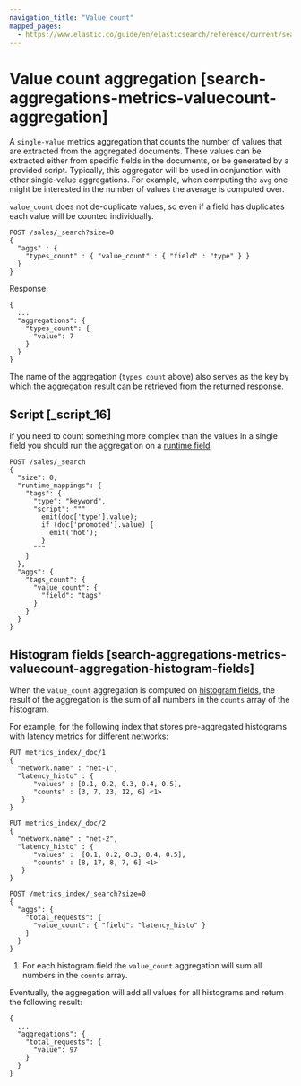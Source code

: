 ```yaml
---
navigation_title: "Value count"
mapped_pages:
  - https://www.elastic.co/guide/en/elasticsearch/reference/current/search-aggregations-metrics-valuecount-aggregation.html
---
```


# Value count aggregation [search-aggregations-metrics-valuecount-aggregation]


A `single-value` metrics aggregation that counts the number of values that are extracted from the aggregated documents. These values can be extracted either from specific fields in the documents, or be generated by a provided script. Typically, this aggregator will be used in conjunction with other single-value aggregations. For example, when computing the `avg` one might be interested in the number of values the average is computed over.

`value_count` does not de-duplicate values, so even if a field has duplicates each value will be counted individually.

```console
POST /sales/_search?size=0
{
  "aggs" : {
    "types_count" : { "value_count" : { "field" : "type" } }
  }
}
```

Response:

```console-result
{
  ...
  "aggregations": {
    "types_count": {
      "value": 7
    }
  }
}
```

The name of the aggregation (`types_count` above) also serves as the key by which the aggregation result can be retrieved from the returned response.

## Script [_script_16]

If you need to count something more complex than the values in a single field you should run the aggregation on a [runtime field](docs-content://manage-data/data-store/mapping/runtime-fields.md).

```console
POST /sales/_search
{
  "size": 0,
  "runtime_mappings": {
    "tags": {
      "type": "keyword",
      "script": """
        emit(doc['type'].value);
        if (doc['promoted'].value) {
          emit('hot');
        }
      """
    }
  },
  "aggs": {
    "tags_count": {
      "value_count": {
        "field": "tags"
      }
    }
  }
}
```


## Histogram fields [search-aggregations-metrics-valuecount-aggregation-histogram-fields]

When the `value_count` aggregation is computed on [histogram fields](/reference/elasticsearch/mapping-reference/histogram.md), the result of the aggregation is the sum of all numbers in the `counts` array of the histogram.

For example, for the following index that stores pre-aggregated histograms with latency metrics for different networks:

```console
PUT metrics_index/_doc/1
{
  "network.name" : "net-1",
  "latency_histo" : {
      "values" : [0.1, 0.2, 0.3, 0.4, 0.5],
      "counts" : [3, 7, 23, 12, 6] <1>
   }
}

PUT metrics_index/_doc/2
{
  "network.name" : "net-2",
  "latency_histo" : {
      "values" :  [0.1, 0.2, 0.3, 0.4, 0.5],
      "counts" : [8, 17, 8, 7, 6] <1>
   }
}

POST /metrics_index/_search?size=0
{
  "aggs": {
    "total_requests": {
      "value_count": { "field": "latency_histo" }
    }
  }
}
```

1. For each histogram field the `value_count` aggregation will sum all numbers in the `counts` array.

Eventually, the aggregation will add all values for all histograms and return the following result:

```console-result
{
  ...
  "aggregations": {
    "total_requests": {
      "value": 97
    }
  }
}
```


